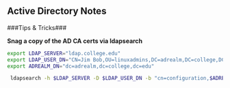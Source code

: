 ## Active Directory Notes

###Tips & Tricks###

**Snag a copy of the AD CA certs via ldapsearch**

```bash
export LDAP_SERVER="ldap.college.edu"
export LDAP_USER_DN="CN=Jim Bob,OU=linuxadmins,DC=adrealm,DC=college,DC=edu"
export ADREALM_DN="dc=adrealm,dc=college,dc=edu"

 ldapsearch -h $LDAP_SERVER -D $LDAP_USER_DN -b "cn=configuration,$ADREALM_DN" "cacertificate=*" -W

```

